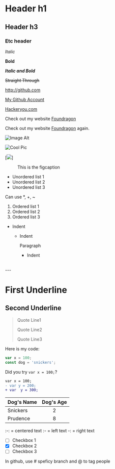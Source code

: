 # Header h1
## Header h3
### Etc header

*Italic*

**Bold**

***Italic and Bold***

~~Straight Through~~

<http://github.com>

[My Github Account](https://github.com/wongshengchuang)

[Hackeryou.com](http://hackeryou.com "This is tooltip")

Check out my website [Foundragon][1]

Check out my website [Foundragon][foundragon] again.

[1]: http://www.foundragon.com
[foundragon]: http://www.foundragon.com

![Image Alt](http://unsplash.it/500/500?random "This is the tooltip")

![Cool Pic][pic1]

[pic1]: http://unsplash.it/500/500?random

[<img src="http://unsplash.it/500/500?random">]

<figure>
  <figcaption>This is the figcaption</figcaption>
</figure>

* Unordered list 1
* Unordered list 2
* Unordered list 3

Can use *, +, ~

1. Ordered list 1
1. Ordered list 2
1. Ordered list 3

* Indent
  * Indent
  
    Paragraph
    * Indent
    
 <br>
---

First Underline
===============

Second Underline
----------------

> Quote Line1
>
> Quote Line2
>
> Quote Line3

Here is my code:

```js
var x = 100;
const dog = 'snickers';
```

Did you try `var x = 100;`?

```diff
var x = 100;
- var y = 200;
+ var  y = 300;
```

|Dog's Name| Dog's Age|
|:---------|:--------:|
|Snickers|2|
|Prudence|8|

:-: = centered text
:- = left text
-: = right text


* [ ] Checkbox 1
* [x] Checkbox 2
* [ ] Checkbox 3

In github, use # speficy branch and @ to tag people

